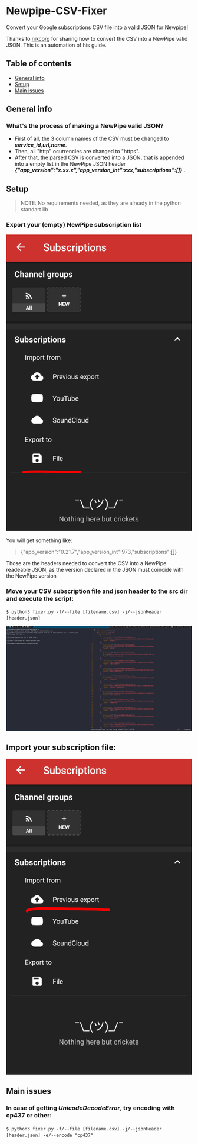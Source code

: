 # Newpipe-CSV-Fixer

Convert your Google subscriptions CSV file into a valid JSON for Newpipe!

Thanks to [nikcorg](https://www.reddit.com/r/NewPipe/comments/oprw6d/google_takeouts_exporting_in_csv_format/h7qlevp?utm_source=share&utm_medium=web2x&context=3) for sharing how
to convert the CSV into a NewPipe valid JSON. This is an automation of his guide.

## Table of contents

* [General info](#general-info)
* [Setup](#setup)
* [Main issues](#main-issues)



## General info

### What's the process of making a NewPipe valid JSON?

- First of all, the 3 column names of the CSV must be changed to ***service_id,url,name***.
- Then, all "http" ocurrencies are changed to "https".
- After that, the parsed CSV is converted into a JSON, that is appended into a empty list
in the NewPipe JSON header ***{"app_version":"x.xx.x","app_version_int":xxx,"subscriptions":[]}*** .



## Setup


> NOTE: No requirements needed, as they are already in the python standart lib

### Export your (empty) NewPipe subscription list


![](images/export.png)


You will get something like:

> {"app_version":"0.21.7","app_version_int":973,"subscriptions":[]}

Those are the headers needed to convert the CSV into a NewPipe readeable JSON, as the version declared 
in the JSON must coincide with the NewPipe version


### Move your CSV subscription file and json header to the src dir and execute the script:

`$ python3 fixer.py -f/--file [filename.csv] -j/--jsonHeader [header.json]`

![](images/example.png)


## Import your subscription file:

![](images/import.png)


## Main issues

### In case of getting ***UnicodeDecodeError***, try encoding with cp437 or other:
 
`$ python3 fixer.py -f/--file [filename.csv] -j/--jsonHeader [header.json] -e/--encode "cp437"`


